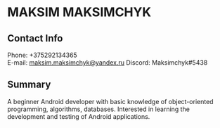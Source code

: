 # MAKSIM MAKSIMCHYK

## Contact Info
Phone: +375292134365 <br>
E-mail: maksim.maksimchyk@yandex.ru
Discord: Maksimchyk#5438

## Summary
A beginner Android developer with basic knowledge of object-oriented programming, algorithms, databases. Interested in
learning the development and testing of Android applications. 
